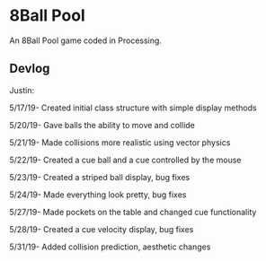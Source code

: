 # 8Ball Pool 

An 8Ball Pool game coded in Processing.

Devlog
------
Justin:

5/17/19- Created initial class structure with simple display methods

5/20/19- Gave balls the ability to move and collide

5/21/19- Made collisions more realistic using vector physics

5/22/19- Created a cue ball and a cue controlled by the mouse

5/23/19- Created a striped ball display, bug fixes

5/24/19- Made everything look pretty, bug fixes

5/27/19- Made pockets on the table and changed cue functionality

5/28/19- Created a cue velocity display, bug fixes

5/31/19- Added collision prediction, aesthetic changes
